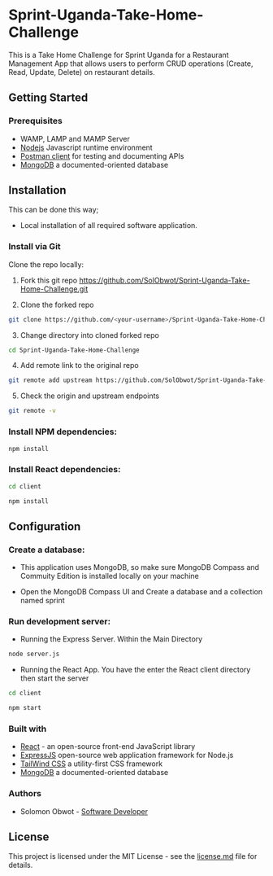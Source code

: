 # Sprint-Uganda-Take-Home-Challenge
This is a Take Home Challenge for Sprint Uganda for a Restaurant Management App that allows users to perform CRUD operations (Create, Read, Update, Delete) on restaurant details.

Getting Started
---------------

### Prerequisites

* WAMP, LAMP and MAMP Server
* [Nodejs](https://nodejs.org/en/) Javascript runtime environment
* [Postman client](https://www.postman.com/downloads/) for testing and documenting APIs
* [MongoDB](https://www.mongodb.com/try/download/community) a documented-oriented database

Installation
------------

This can be done this way; 
* Local installation of all required software application.

### Install via Git

Clone the repo locally:
1. Fork this git repo https://github.com/SolObwot/Sprint-Uganda-Take-Home-Challenge.git

2. Clone the forked repo
```sh
git clone https://github.com/<your-username>/Sprint-Uganda-Take-Home-Challenge.git
```

3. Change directory into cloned forked repo
```sh
cd Sprint-Uganda-Take-Home-Challenge
```

4. Add remote link to the original repo
```sh
git remote add upstream https://github.com/SolObwot/Sprint-Uganda-Take-Home-Challenge.git
```
5. Check the origin and upstream endpoints
```sh
git remote -v
```

### Install NPM dependencies:

```sh
npm install
```
### Install React dependencies:

```sh
cd client
```
```sh
npm install
```

Configuration
------------

### Create a database:
* This application uses MongoDB, so make sure MongoDB Compass and Commuity Edition is installed locally on your machine

* Open the MongoDB Compass UI and Create a database and a collection named sprint

### Run development server:

* Running the Express Server. Within the Main Directory

```sh
node server.js
```
* Running the React App. You have the enter the React client directory then start the server

```sh
cd client
```
```sh
npm start
```

### Built with

* [React](https://react.dev/) - an open-source front-end JavaScript library
* [ExpressJS](https://expressjs.com/) open-source web application framework for Node.js
* [TailWind CSS](https://tailwindcss.com/docs/guides/create-react-app) a utility-first CSS framework 
* [MongoDB](https://www.mongodb.com/try/download/community) a documented-oriented database

### Authors

* Solomon Obwot - [Software Developer](https://github.com/SolObwot/)

## License

This project is licensed under the MIT License - see the [license.md](https://license.md/) file for details.

